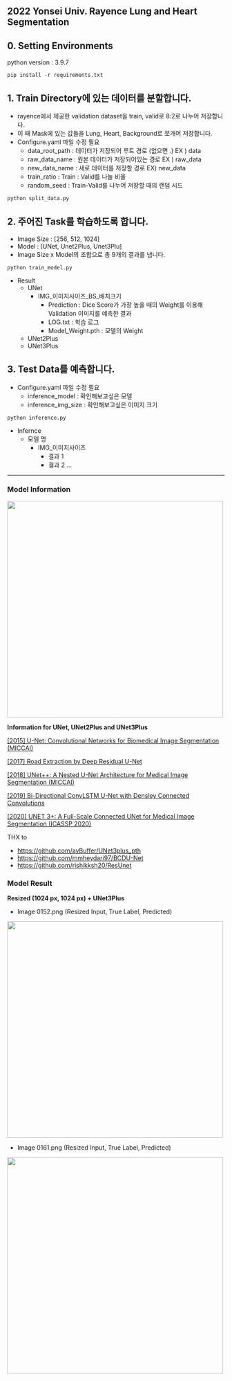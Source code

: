 ## 2022 Yonsei Univ. Rayence Lung and Heart Segmentation

## 0. Setting Environments
python version : 3.9.7
```
pip install -r requirements.txt
```

## 1. Train Directory에 있는 데이터를 분할합니다.
- rayence에서 제공한 validation dataset을 train, valid로 8:2로 나누어 저장합니다.
- 이 때 Mask에 있는 값들을 Lung, Heart, Background로 쪼개어 저장합니다.
- Configure.yaml 파일 수정 필요
    - data_root_path : 데이터가 저장되어 루트 경로 (없으면 .) EX ) data
    - raw_data_name  : 원본 데이터가 저장되어있는 경로 EX ) raw_data
    - new_data_name  : 새로 데이터를 저장할 경로 EX) new_data
    - train_ratio    : Train : Valid를 나눌 비율
    - random_seed    : Train-Valid를 나누어 저장할 때의 랜덤 시드

```python
python split_data.py
```

## 2. 주어진 Task를 학습하도록 합니다.
- Image Size : [256, 512, 1024]
- Model : [UNet, Unet2Plus, Unet3Plu]
- Image Size x Model의 조합으로 총 9개의 결과를 냅니다.
```python3
python train_model.py
```

- Result
    - UNet
        - IMG_이미지사이즈_BS_배치크기
            - Prediction : Dice Score가 가장 높을 때의 Weight를 이용해 Validation 이미지를 예측한 결과
            - LOG.txt : 학습 로그
            - Model_Weight.pth : 모델의 Weight
    - UNet2Plus
    - UNet3Plus

## 3. Test Data를 예측합니다.
- Configure.yaml 파일 수정 필요
    - inference_model : 확인해보고싶은 모델
    - inference_img_size : 확인해보고싶은 이미지 크기

```python3
python inference.py
```

- Infernce
    - 모델 명
        - IMG_이미지사이즈
            - 결과 1
            - 결과 2
            ...
---

### Model Information
<img src = 'https://velog.velcdn.com/images/kbm970709/post/d10c28a8-104b-4a1b-9577-280737b52651/image.png' width = '500px'>

**Information for UNet, UNet2Plus and UNet3Plus**

[[2015] U-Net: Convolutional Networks for Biomedical Image Segmentation (MICCAI)](https://arxiv.org/pdf/1505.04597.pdf)

[[2017] Road Extraction by Deep Residual U-Net](https://arxiv.org/pdf/1711.10684v1.pdf)

[[2018] UNet++: A Nested U-Net Architecture for Medical Image Segmentation (MICCAI)](https://arxiv.org/pdf/1807.10165.pdf)

[[2019] Bi-Directional ConvLSTM U-Net with Densley Connected Convolutions](https://arxiv.org/pdf/1909.00166v1.pdf)

[[2020] UNET 3+: A Full-Scale Connected UNet for Medical Image Segmentation (ICASSP 2020)](https://arxiv.org/pdf/2004.08790.pdf)


THX to 
- https://github.com/avBuffer/UNet3plus_pth
- https://github.com/mmheydari97/BCDU-Net
- https://github.com/rishikksh20/ResUnet



### Model Result
**Resized (1024 px, 1024 px) + UNet3Plus**

- Image 0152.png (Resized Input, True Label, Predicted)
<img src = 'Inference/UNet3Plus/IMG_1024/0152.png' width = '500px'>

- Image 0161.png (Resized Input, True Label, Predicted)
<img src = 'Inference/UNet3Plus/IMG_1024/0161.png' width = '500px'>
